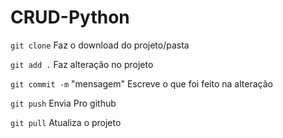 # CRUD-Python

`git clone` Faz o download do projeto/pasta

`git add .` Faz alteração no projeto

`git commit -m` "mensagem" Escreve o que foi feito na alteração

`git push` Envia Pro github

`git pull` Atualiza o projeto